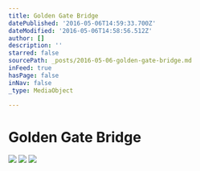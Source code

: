 ```yaml
---
title: Golden Gate Bridge
datePublished: '2016-05-06T14:59:33.700Z'
dateModified: '2016-05-06T14:58:56.512Z'
author: []
description: ''
starred: false
sourcePath: _posts/2016-05-06-golden-gate-bridge.md
inFeed: true
hasPage: false
inNav: false
_type: MediaObject

---
```

# Golden Gate Bridge
![](https://the-grid-user-content.s3-us-west-2.amazonaws.com/eac34a5c-4f3b-4ef2-99ec-454216667494.jpg)
![](https://the-grid-user-content.s3-us-west-2.amazonaws.com/00a32b36-ce64-4c9d-b21f-208b1deb879f.jpg)
![](https://the-grid-user-content.s3-us-west-2.amazonaws.com/3238d915-0bbb-46c5-845d-d601c04ffdbe.jpg)